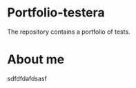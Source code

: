 # Portfolio-testera
The repository contains a portfolio of tests.

# About me
<summary>sdfdfdafdsasf</summary>

